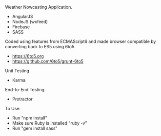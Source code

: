 Weather Nowcasting Application.  

- AngularJS 
- NodeJS (wxfeed)
- Firebase
- SASS

Coded using features from ECMAScript6 and made browser compatible by converting back to ES5 using 6to5.
- https://6to5.org
- https://github.com/6to5/grunt-6to5 

Unit Testing
- Karma

End-to-End Testing
- Protractor

To Use:
- Run "npm install"
- Make sure Ruby is installed "ruby -v"
- Run "gem install sass"
